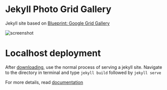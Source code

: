 Jekyll Photo Grid Gallery
=========

Jekyll site based on [Blueprint: Google Grid Gallery](http://tympanus.net/codrops/?p=18699)

![screenshot](https://raw.github.com/nadjetey/GridGallery/master/jggg.png)

Localhost deployment
=========
After [downloading](https://github.com/nadjetey/GridGallery/archive/master.zip), use the normal process of serving a jekyll site. Navigate to the directory in terminal and type `jekyll build` followed by `jekyll serve`

For more details, read [documentation](http://jekyllrb.com/)